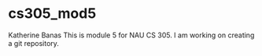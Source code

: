 # cs305_mod5
Katherine Banas
This is module 5 for NAU CS 305. I am working on creating a git repository. 
